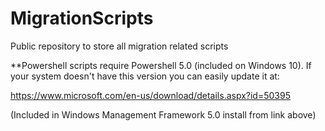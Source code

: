 # MigrationScripts
Public repository to store all migration related scripts

**Powershell scripts require Powershell 5.0 (included on Windows 10). If your system doesn't have this version you can easily update it at:

https://www.microsoft.com/en-us/download/details.aspx?id=50395

(Included in Windows Management Framework 5.0 install from link above)
